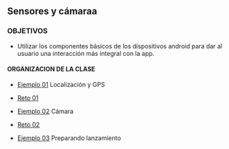 ## Sensores y cámaraa

### OBJETIVOS 

- Utilizar los componentes básicos de los dispositivos android para dar al usuario una interacción más integral con la app.


#### ORGANIZACION DE LA CLASE 

- [Ejemplo 01](Ejemplo-01) Localización y GPS
- [Reto 01](Reto-01)
	
	
- [Ejemplo 02](Ejemplo-02) Cámara
- [Reto 02](Reto-02)

- [Ejemplo 03](Ejemplo-03) Preparando lanzamiento



